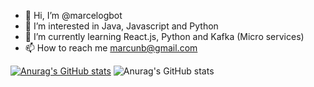 - 👋 Hi, I’m @marcelogbot
- 👀 I’m interested in Java, Javascript and Python
- 🌱 I’m currently learning React.js, Python and Kafka (Micro services)
- 📫 How to reach me marcunb@gmail.com


[![Anurag's GitHub stats](https://github-readme-stats.vercel.app/api?username=anuraghazra)](https://github.com/anuraghazra/github-readme-stats)
![Anurag's GitHub stats](https://github-readme-stats.vercel.app/api?username=anuraghazra&count_private=true)
<!---
marcelogbot/marcelogbot is a ✨ special ✨ repository because its `README.md` (this file) appears on your GitHub profile.
You can click the Preview link to take a look at your changes.
--->
